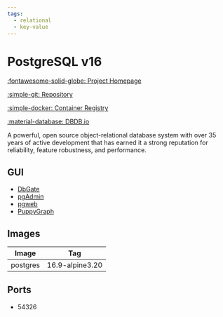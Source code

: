 ```yaml
---
tags:
  - relational
  - key-value
---
```

# PostgreSQL v16

[:fontawesome-solid-globe: Project Homepage](https://www.postgresql.org/)

[:simple-git: Repository](https://git.postgresql.org/gitweb/?p=postgresql.git)

[:simple-docker: Container Registry](https://hub.docker.com/_/postgres)

[:material-database: DBDB.io](https://dbdb.io/db/postgresql)

A powerful, open source object-relational database system with over 35 years of active development that has earned it a strong reputation for reliability, feature robustness, and performance.

## GUI

- [DbGate](../dbgate)
- [pgAdmin](../pgadmin)
- [pgweb](../pgweb)
- [PuppyGraph](../puppygraph)

## Images
| Image | Tag |
| --- | --- |
| postgres | 16.9-alpine3.20 |

## Ports
- 54326


